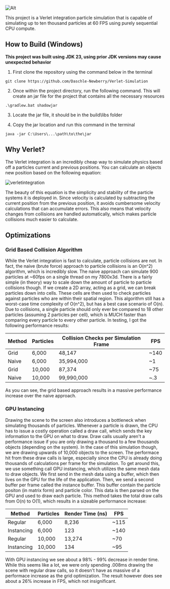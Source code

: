 ![Alt](src/main/resources/assets/gif/Simulationgif.gif "simulationgif")

This project is a Verlet integration particle simulation that is capable of simulating up to ten thousand particles at 60 FPS using purely sequential CPU compute. 

<h2> How to Build (Windows)</h2>
<strong>This project was built using JDK 23, using prior JDK versions may cause unexpected behavior</strong>
<p align = "left">
  
1. First clone the repository using the command below in the terminal

```
git clone https://github.com/Daschle-Newberry/Verlet-Simulation
```

2. Once within the project directory, run the following command. This will create an jar file for the project that contains all the necessary resources

```
.\gradlew.bat shadowjar
```

3. Locate the jar file, it should be in the build\libs folder

4. Copy the jar location and run this command in the terminal
  
```
java -jar C:\Users\...\path\to\the\jar
```

</p>

<h2> Why Verlet? </h2>

The Verlet integration is an incredibly cheap way to simulate physics based off a particles current and previous positions. You can calculate an objects new position based on the following equation:

![verletintegration](https://github.com/user-attachments/assets/afdfa095-b12f-422b-a051-7af170b18db9)

The beauty of this equation is the simplicity and stability of the particle systems it is deployed in. Since velocity is calculated by subtracting the current position from the previous position, it avoids cumbersome velocity calculations that can accumulate errors. This also means that velocity changes from collisions are handled automatically, which makes particle collisions much easier to calculate.


<h2> Optimizations </h2>

<h3> Grid Based Collision Algorithm </h3>

While the Verlet integration is fast to calculate, particle collisions are not. In fact, the naive (brute force) approach to particle collisions is an O(n^2) algorithm, which is incredibly slow. The naive approach can simulate 900 particles at ~60fps on a single thread on my 7800x3d. There is a fairly simple (in theory) way to scale down the amount of particle to particle collisions though. If we create a 2D array, acting as a grid, we can break particles down into cells. These cells are then used to check particles against particles who are within their spatial region. This algorithm still has a worst-case time complexity of O(n^2), but has a best case scenario of O(n). Due to collisions, a single particle should only ever be compared to 18 other particles (assuming 2 particles per cell), which is MUCH faster than comparing every particle to every other particle. In testing, I got the following performance results:

| Method | Particles | Collision Checks per Simulation Frame | FPS  |
|--------|-----------|----------------------------------------|------|
| Grid  | 6,000     | 48,147                                 | ~140 |
| Naive   | 6,000     | 35,994,000                             | ~1   |
| Grid  | 10,000     | 87,374                                 | ~75 |
| Naive   | 10,000     | 99,990,000                              | ~.3  |

As you can see, the grid based approach results in a massive performance increase over the naive approach.

<h3> GPU Instancing </h3>
Drawing the scene to the screen also introduces a bottleneck when simulating thousands of particles. Whenever a particle is drawn, the CPU has to issue a costly operation called a draw call, which sends the key information to the GPU on what to draw. Draw calls usually aren't a performance issue if you are only drawing a thousand to a few thousands objects (depending on the system). In the case of this simulation though, we are drawing upwards of 10,000 objects to the screen. The performace hit from these draw calls is large, especially since the CPU is already doing thousands of calculations per frame for the simulation. To get around this, we use something call GPU instancing, which utilizes the same mesh data to draw objects. We first send in the mesh data using a buffer, which then lives on the GPU for the life of the application. Then, we send a second buffer per frame called the instance buffer. This buffer contain the particle positon (in matrix form) and particle color. This data is then parsed on the GPU and used to draw each particle. This method takes the total draw calls from O(n) to O(1), which results in a sizeable performance increase:

| Method       | Particles    | Render Time (ns)   | FPS  |
|--------------|--------------|---------------|------|
| Regular      | 6,000  | 8,236            | ~115 |  
| Instancing   | 6,000  | 123         | ~140   | 
| Regular      | 10,000 | 13,274            | ~70 |
| Instancing   | 10,000 | 134        | ~95   |   

With GPU instancing we see about a 98% - 99% decrease in render time. While this seems like a lot, we were only spending .008ms drawing the scene with regular draw calls, so it doesn't have as massive of a performace increase as the grid optimization. The result however does see about a 26% increase in FPS, which not insignificant. 






